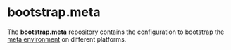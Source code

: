 # bootstrap.meta

The **bootstrap.meta** repository contains the configuration to bootstrap the
[meta environment]() on different platforms.
